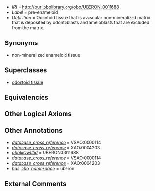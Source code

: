  * *IRI* = http://purl.obolibrary.org/obo/UBERON_0011688
 * *Label* = pre-enameloid
 * *Definition* = Odontoid tissue that is avascular non-mineralized matrix that is deposited by odontoblasts and ameloblasts that are excluded from the matrix.

## Synonyms

 * non-mineralized enameloid tissue

## Superclasses

 * [odontoid tissue](../../UBERON/65/UBERON_0010365.md)

## Equivalencies


## Other Logical Axioms


## Other Annotations

 * *[database_cross_reference](../../ef/oboInOwl#hasDbXref.md)* = VSAO:0000114
 * *[database_cross_reference](../../ef/oboInOwl#hasDbXref.md)* = XAO:0004203
 * *[oboInOwl#id](../../id/oboInOwl#id.md)* = UBERON:0011688
 * *[database_cross_reference](../../ef/oboInOwl#hasDbXref.md)* = VSAO:0000114
 * *[database_cross_reference](../../ef/oboInOwl#hasDbXref.md)* = XAO:0004203
 * *[has_obo_namespace](../../ce/oboInOwl#hasOBONamespace.md)* = uberon

## External Comments

